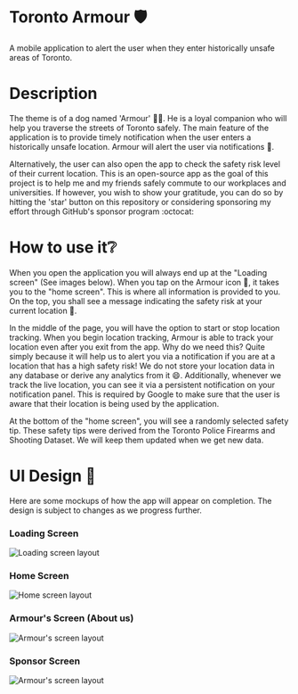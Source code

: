 # Toronto Armour 🛡️
A mobile application to alert the user when they enter historically unsafe areas of Toronto.

# Description
The theme is of a dog named 'Armour' 🐕‍🦺. He is a loyal companion who will help you traverse the streets of Toronto safely. The main feature of the application is to provide timely notification when the user enters a historically unsafe location. Armour will alert the user via notifications 🔔.

Alternatively, the user can also open the app to check the safety risk level of their current location. This is an open-source app as the goal of this project is to help me and my friends safely commute to our workplaces and universities. If however, you wish to show your gratitude, you can do so by hitting the 'star' button on this repository or considering sponsoring my effort through GitHub's sponsor program :octocat:

# How to use it❔
When you open the application you will always end up at the "Loading screen" (See images below). When you tap on the Armour icon 🦮, it takes you to the "home screen". This is where all information is provided to you. On the top, you shall see a message indicating the safety risk at your current location 📍.

In the middle of the page, you will have the option to start or stop location tracking. When you begin location tracking, Armour is able to track your location even after you exit from the app. Why do we need this? Quite simply because it will help us to alert you via a notification if you are at a location that has a high safety risk! We do not store your location data in any database or derive any analytics from it 😄. Additionally, whenever we track the live location, you can see it via a persistent notification on your notification panel. This is required by Google to make sure that the user is aware that their location is being used by the application.

At the bottom of the "home screen", you will see a randomly selected safety tip. These safety tips were derived from the Toronto Police Firearms and Shooting Dataset. We will keep them updated when we get new data.

# UI Design 🎨
Here are some mockups of how the app will appear on completion. The design is subject to changes as we progress further.

### Loading Screen
![Loading screen layout](https://github.com/pandyah5/StaySafe/blob/main/images/app_layout/LoadingPage.png?raw=true)

### Home Screen
![Home screen layout](https://github.com/pandyah5/StaySafe/blob/main/images/app_layout/HomeScreen.png?raw=true)

### Armour's Screen (About us)
![Armour's screen layout](https://github.com/pandyah5/StaySafe/blob/main/images/app_layout/ArmourScreen.png?raw=true)

### Sponsor Screen
![Armour's screen layout](https://github.com/pandyah5/StaySafe/blob/main/images/app_layout/SponsorScreen.png?raw=true)
